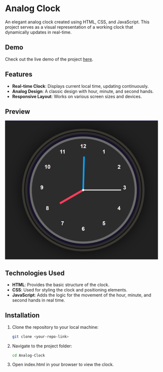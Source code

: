 # Analog Clock

An elegant analog clock created using HTML, CSS, and JavaScript. This project serves as a visual representation of a working clock that dynamically updates in real-time.

## Demo

Check out the live demo of the project [here](https://deepanshu1420.github.io/AnalogClock/).

## Features

- **Real-time Clock**: Displays current local time, updating continuously.
- **Analog Design**: A classic design with hour, minute, and second hands.
- **Responsive Layout**: Works on various screen sizes and devices.

## Preview

![Analog Clock Preview](./image.png)

## Technologies Used

- **HTML**: Provides the basic structure of the clock.
- **CSS**: Used for styling the clock and positioning elements.
- **JavaScript**: Adds the logic for the movement of the hour, minute, and second hands in real time.

## Installation

1. Clone the repository to your local machine:

   ```bash
   git clone <your-repo-link>

2. Navigate to the project folder:

   ```bash
   cd Analog-Clock

3. Open index.html in your browser to view the clock.
